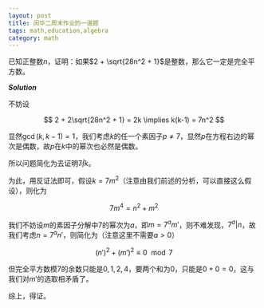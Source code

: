 ```yaml
---
layout: post
title: 闵华二周末作业的一道题
tags: math,education,algebra
category: math
---
```


已知正整数$n$，证明：如果$2 + \sqrt{28n^2 + 1}$是整数，那么它一定是完全平方数。

***Solution***

不妨设

$$
    2 + 2\sqrt{28n^2 + 1} = 2k \implies k(k-1) = 7n^2
$$

显然$\gcd(k,k-1) = 1$，我们考虑$k$的任一个素因子$p \not= 7$，显然$p$在方程右边的幂次是偶数，故$p$在$k$中的幂次也必然是偶数。

所以问题简化为去证明$7 \not | k$。

为此，用反证法即可，假设$k = 7m^2$（注意由我们前述的分析，可以直接这么假设），则化为

$$
    7m^4 = n^2 + m^2
$$

我们不妨设$m$的素因子分解中$7$的幂次为$a$，即$m = 7^a m'$，则不难发现，$7^a | n$，故我们考虑$n = 7^a n'$，则简化为（注意这里不需要$a > 0$）

$$
    (n')^2 + (m')^2 \equiv 0 \mod 7
$$

但完全平方数模$7$的余数只能是$0,1,2,4$，要两个和为$0$，只能是$0 + 0 = 0$，这与我们对$m'$的选取相矛盾了。

综上，得证。